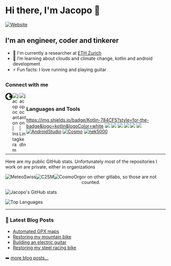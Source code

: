 # Hi there, I'm Jacopo 👋

[![Website](https://img.shields.io/website?label=jacopocanton.com&style=for-the-badge&url=https%3A%2F%2Fcodestackr.com)](https://jacopocanton.com)

## I'm an engineer, coder and tinkerer

- 🔭 I'm currently a researcher at [ETH Zurich](https://iac.ethz.ch/group/climate-and-water-cycle.html)
- 🌱 I’m learning about clouds and climate change, kotlin and android development
- ⚡ Fun facts: I love running and playing guitar

### Connect with me

[<img align="left" alt="jacopocanton.com"         width="22px" src="https://raw.githubusercontent.com/iconic/open-iconic/master/svg/globe.svg" />][website]
[<img align="left" alt="jacopocanton | Instagram" width="22px" src="https://cdn.jsdelivr.net/npm/simple-icons@v3/icons/instagram.svg" />][instagram]
[<img align="left" alt="jacopocanton | LinkedIn"  width="22px" src="https://cdn.jsdelivr.net/npm/simple-icons@v3/icons/linkedin.svg" />][linkedin]

<br />

### Languages and Tools

https://img.shields.io/badge/Kotlin-784CF5?style=for-the-badge&logo=kotlin&logoColor=white
[<img src="https://img.shields.io/badge/Kotlin-784CF5?style=for-the-badge&logo=kotlin&logoColor=white"/>](https://kotlinlang.org/)
[<img src="https://img.shields.io/badge/Python-3B6F9E?style=for-the-badge&logo=python&logoColor=white"/>](https://www.python.org/)
[<img src="https://img.shields.io/badge/Fortran-14354C?style=for-the-badge&logo=fortran&logoColor=white"/>](https://fortran-lang.org/)
[<img src="https://img.shields.io/badge/Git-E84125?style=for-the-badge&logo=git&logoColor=white"/>](https://git-scm.com/)
[<img src="https://img.shields.io/badge/linux-4EAA25?style=for-the-badge&logo=gnubash&logoColor=white"/>](https://www.linux.org/)
[<img src="https://img.shields.io/badge/vim-019733?style=for-the-badge&logo=vim&logoColor=white"/>](https://www.vim.org)
<br />
[<img alt="AndroidStudio" height="26px" src="https://upload.wikimedia.org/wikipedia/commons/9/92/Android_Studio_Trademark.svg" />](https://developer.android.com/studio)
[<img alt="Cosmo"         height="26px" src="http://www.cosmo-model.org/favicon.ico" />](http://www.cosmo-model.org/)
[<img alt="nek5000"       height="26px" src="https://avatars.githubusercontent.com/u/11303440?s=200&v=4" />](https://nek5000.mcs.anl.gov/)

<br />
<br />

---

Here are my public GitHub stats.
Unfortunately most of the repositories I work on are private, either in organizations

[<img align="left" alt="MeteoSwiss" height="26px" src="https://avatars.githubusercontent.com/u/15251199?s=200&v=4" />](https://github.com/MeteoSwiss-APN)
[<img align="left" alt="C2SM"       height="26px" src="https://avatars.githubusercontent.com/u/13691276?s=200&v=4" />](https://github.com/C2SM-RCM)
[<img align="left" alt="CosmoOrg"   height="26px" src="https://avatars.githubusercontent.com/u/34743401?s=200&v=4" />](https://github.com/COSMO-ORG)

or on other gitlabs, so those are not counted.

![Jacopo's GitHub stats](https://github-readme-stats.vercel.app/api?username=jcanton&count_private=true&show_icons=true)

![Top Languages](https://github-readme-stats.vercel.app/api/top-langs/?username=jcanton&layout=compact&exclude_repo=jcanton.github.io)

---

### 📕 Latest Blog Posts

<!-- BLOG-POST-LIST:START -->
- [Automated GPX maps](https://jacopocanton.com/blog/garminMaps/)
- [Restoring my mountain bike](https://jacopocanton.com/blog/bike02/)
- [Building an electric guitar](https://jacopocanton.com/blog/guitar/)
- [Restoring my steel racing bike](https://jacopocanton.com/blog/bike01/)
<!-- BLOG-POST-LIST:END -->

➡️ [more blog posts...](https://jacopocanton.com/posts/)

[website]: https://jacopocanton.com
[instagram]: https://instagram.com/jacopocanton
[linkedin]: https://www.linkedin.com/in/jacopo-canton

<!--
**jcanton/jcanton** is a ✨ _special_ ✨ repository because its `README.md` (this file) appears on your GitHub profile.

Here are some ideas to get you started:

- 🔭 I’m currently working on ...
- 🌱 I’m currently learning ...
- 👯 I’m looking to collaborate on ...
- 🤔 I’m looking for help with ...
- 💬 Ask me about ...
- 📫 How to reach me: ...
- 😄 Pronouns: ...
- ⚡ Fun fact: ...
-->
